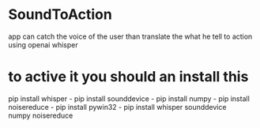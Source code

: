 # SoundToAction
app can catch the voice of the user than translate the what he tell to action using openai whisper

# to active it you should an install this
pip install whisper -
pip install sounddevice -
pip install numpy -
pip install noisereduce -
pip install pywin32 -
pip install whisper sounddevice numpy noisereduce
